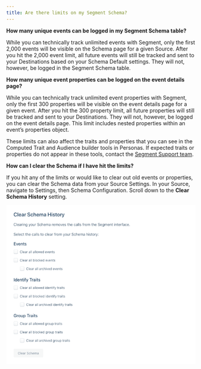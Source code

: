 ```yaml
---
title: Are there limits on my Segment Schema?
---
```


**How many unique events can be logged in my Segment Schema table?**

While you can technically track unlimited events with Segment, only the first 2,000 events will be visible on the Schema page for a given Source. After you hit the 2,000 event limit, all future events will still be tracked and sent to your Destinations based on your Schema Default settings. They will not, however, be logged in the Segment Schema table.

**How many unique event properties can be logged on the event details page?**

While you can technically track unlimited event properties with Segment, only the first 300 properties will be visible on the event details page for a given event. After you hit the 300 property limit, all future properties will still be tracked and sent to your Destinations. They will not, however, be logged on the event details page. This limit includes nested properties within an event’s properties object.

These limits can also affect the traits and properties that you can see in the Computed Trait and Audience builder tools in Personas. If expected traits or properties do not appear in these tools, contact the [Segment Support team](https://segment.com/help/contact/).


**How can I clear the Schema if I have hit the limits?**

If you hit any of the limits or would like to clear out old events or properties, you can clear the Schema data from your Source Settings. In your Source, navigate to Settings, then Schema Configuration. Scroll down to the **Clear Schema History** setting.

![](images/schema_config_clear_schema.png)
